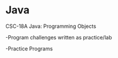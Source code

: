 # Java
CSC-18A Java: Programming Objects


-Program challenges written as practice/lab

-Practice Programs

